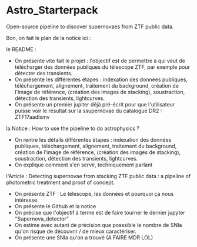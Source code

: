 # Astro_Starterpack
Open-source pipeline to discover supernovaes from ZTF public data.

Bon, on fait le plan de la notice ici : 

le README :

- On présente vite fait le projet : l'objectif est de permettre à qui veut de télécharger des données publiques du télescope ZTF, par exemple pour détecter des transients.
- On présente les différentes étapes : indexation des données publiques, téléchargement, alignement, traitement du background, création de l'image de référence, (création des images de stacking), soustraction, détection des transients, lightcurves.
- On présente un premier jupiter déjà pré-écrit pour que l'utilisateur puisse voir le résultat sur la ssupernovae du catalogue DR2 : ZTF17aadlxmv

la Notice : How to use the pipeline to do astrophysics ?

- On rentre les détails différentes étapes : indexation des données publiques, téléchargement, alignement, traitement du background, création de l'image de référence, (création des images de stacking), soustraction, détection des transients, lightcurves.
- On explique comment s'en servir, techniquement parlant

l'Article : Detecting supernovae from stacking ZTF public data : a pipeline of photometric treatment and proof of concept.

- On présente ZTF : Le télescope, les données et pourquoi ça nous intéresse.
- On présente le Github et la notice
- On précise que l'objectif à terme est de faire tourner le dernier jupyter "Supernova_detector"
- On estime avec autant de précision que posssible le nombre de SNIa qu'on risque de découvrir / de mieux caractériser.
- On présente une SNIa qu'on a trouvé (A FAIRE MDR LOL)
